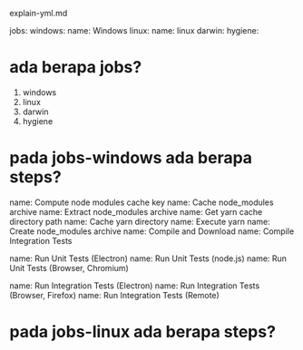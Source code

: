 explain-yml.md

jobs:
	windows:
		name: Windows
	linux:
		name: linux
	darwin:
	hygiene:


# ada berapa jobs?
1. windows
2. linux
3. darwin
4. hygiene		

# pada jobs-windows ada berapa steps?

name: Compute node modules cache key
name: Cache node_modules archive
name: Extract node_modules archive
name: Get yarn cache directory path
name: Cache yarn directory
name: Execute yarn
name: Create node_modules archive
name: Compile and Download
name: Compile Integration Tests

name: Run Unit Tests (Electron)
name: Run Unit Tests (node.js)
name: Run Unit Tests (Browser, Chromium)

name: Run Integration Tests (Electron)
name: Run Integration Tests (Browser, Firefox)
name: Run Integration Tests (Remote)



# pada jobs-linux ada berapa steps?
